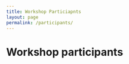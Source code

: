 ```yaml
---
title: Workshop Particiapnts
layout: page
permalink: /participants/
---
```


# Workshop participants
